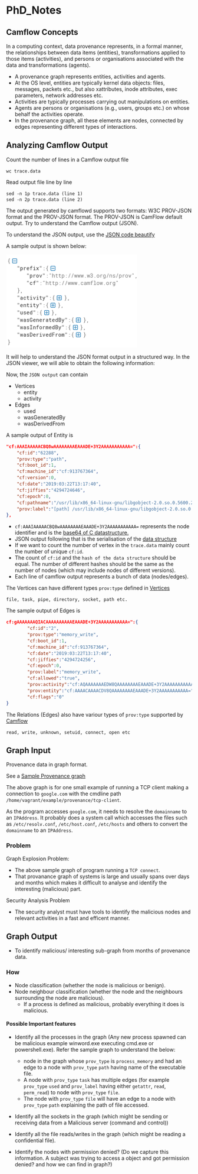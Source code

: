 # PhD_Notes

## Camflow Concepts

In a computing context, data provenance represents, in a formal manner, the relationships between data items (entities), transformations applied to those items (activities), and persons or organisations associated with the data and transformations (agents).

- A provenance graph represents entities, activities and agents.
- At the OS level, entities are typically kernel data objects: files, messages, packets etc., but also xattributes, inode attributes, exec parameters, network addresses etc.  
- Activities are typically processes carrying out manipulations on entities.
- Agents are persons or organisations (e.g., users, groups etc.) on whose behalf the activities operate.
- In the provenance graph, all these elements are nodes, connected by edges representing different types of interactions.

## Analyzing Camflow Output

Count the number of lines in a Camflow output file

```shell
wc trace.data
```

Read output file line by line

```shell
sed -n 1p trace.data (line 1)
sed -n 2p trace.data (line 2)
```

The output generated by camflowd supports two formats: W3C PROV-JSON format and the PROV-JSON format. The PROV-JSON is CamFlow default output. Try to understand the Camflow output (JSON).

To understand the JSON output, use the [JSON code beautify](https://codebeautify.org/jsonviewer)

A sample output is shown below:

[//]: <img src="Images/camflow_json_1.PNG" width="360" height="170">

![](Images/camflow_json_1.PNG)

It will help to understand the JSON format output in a structured way. In the JSON viewer, we will able to obtain the following information:

Now, the `JSON output` can contain

- Vertices
  - entity
  - activity
- Edges
  - used
  - wasGeneratedBy
  - wasDerivedFrom

A sample output of Entity is

```json
"cf:AAAIAAAAACBQ8wAAAAAAAAEAAADE+3Y2AAAAAAAAAAA=":{
    "cf:id":"62288",
    "prov:type":"path",
    "cf:boot_id":1,
    "cf:machine_id":"cf:913767364",
    "cf:version":0,
    "cf:date":"2019:03:22T13:17:40",
    "cf:jiffies":"4294724646",
    "cf:epoch":0,
    "cf:pathname":"/usr/lib/x86_64-linux-gnu/libgobject-2.0.so.0.5600.2",
    "prov:label":"[path] /usr/lib/x86_64-linux-gnu/libgobject-2.0.so.0.5600.2"
},
```

- `cf:AAAIAAAAACBQ8wAAAAAAAAEAAADE+3Y2AAAAAAAAAAA=` represents the node identifier and is the [base64 of C datastructure.](https://github.com/CamFlow/camflow-dev/blob/master/include/uapi/linux/provenance.h#L68)
- JSON output following that is the serialisation of the [data structure](https://github.com/CamFlow/camflow-dev/blob/master/include/uapi/linux/provenance.h#L153)
- If we want to count the number of vertex in the `trace.data` mainly count the number of unique `cf:id`.
- The count of `cf:id` and the `hash of the data structure` should be equal. The number of different hashes should be the same as the number of nodes (which may include nodes of different versions).
- Each line of camflow output represents a bunch of data (nodes/edges).

The Vertices can have different types `prov:type` defined in [Vertices](https://github.com/CamFlow/camflow-dev/blob/master/docs/VERTICES.md)

```shell
file, task, pipe, directory, socket, path etc.
```

The sample output of Edges is

```json
cf:gAAAAAAAQIACAAAAAAAAAAEAAADE+3Y2AAAAAAAAAAA=":{
        "cf:id":"2",
        "prov:type":"memory_write",
        "cf:boot_id":1,
        "cf:machine_id":"cf:913767364",
        "cf:date":"2019:03:22T13:17:40",
        "cf:jiffies":"4294724256",
        "cf:epoch":0,
        "prov:label":"memory_write",
        "cf:allowed":"true",
        "prov:activity":"cf:AQAAAAAAAEDW8QAAAAAAAAEAAADE+3Y2AAAAAAAAAAA=",
        "prov:entity":"cf:AAAACAAAACDV8QAAAAAAAAEAAADE+3Y2AAAAAAAAAAA=",
        "cf:flags":"0"
}
```

The Relations (Edges) also have variour types of `prov:type` supported by [Camflow](https://github.com/CamFlow/camflow-dev/blob/master/docs/RELATIONS.md)

```shell
read, write, unknown, setuid, connect, open etc
```

## Graph Input

Provenance data in graph format.

See a [Sample Provenance graph](./Images/camflow_sample_graph.svg)

The above graph is for one small example of running a TCP client making a connection to `google.com` with the cmdline path `/home/vagrant/example/provenance/tcp-client`.

As the program accesses `google.com`, it needs to resolve the `domainname` to an `IPAddress`. It probably does a system call which accesses the files such as `/etc/resolv.conf`, `/etc/host.conf`,  `/etc/hosts` and others to convert the `domainname` to an `IPAddress`.

### Problem

Graph Explosion Problem:

- The above sample graph of program running a `TCP connect`.
- That provanance graph of systems is large and usually spans over days and months which makes it difficult to analyse and identify the interesting (malicious) part.

Security Analysis Problem

- The security analyst must have tools to identify the malicious nodes and relevant activities in a fast and efficent manner.

## Graph Output

- To identify malicious/ interesting sub-graph from months of provenance data.

### How

- Node classification (whether the node is malicious or benign).
- Node neighbour classification (whether the node and the neighbours surrounding the node are malicious).
  - If a process is defined as malicious, probably everything it does is malicious.

#### Possible Important features

- Identify all the processes in the graph (Any new process spawned can be malicious example winword.exe executing cmd.exe or powershell.exe). Refer the sample graph to understand the below:
  - node in the graph whose `prov_type` is `process_memory` and had an edge to a node with `prov_type` `path` having name of the executable file.
  - A node with `prov_type` `task` has multiple edges (for example `prov_type` `used` and `prov_label` having either `getattr`, `read`, `perm_read`) to node with `prov_type` `file`.
  - The node with `prov_type` `file` will have an edge to a node with `prov_type` `path` explaining the path of file accessed.

- Identify all the sockets in the graph (which might be sending or receiving data from a Malicious server (command and control))

- Identify all the file reads/writes in the graph (which might be reading a confidential file).

- Identify the nodes with permission denied? (Do we capture this information. A subject was trying to access a object and got permission denied? and how we can find in graph?)
